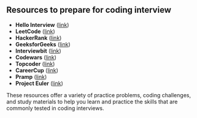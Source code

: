 ## Resources to prepare for coding interview

* **Hello Interview** ([link](https://hellointerview.com))
* **LeetCode** ([link](https://leetcode.com))
* **HackerRank** ([link](https://hackerrank.com))
* **GeeksforGeeks** ([link](https://geeksforgeeks.org))
* **Interviewbit** ([link](https://interviewbit.com))
* **Codewars** ([link](https://codewars.com))
* **Topcoder** ([link](https://topcoder.com))
* **CareerCup** ([link](https://careercup.com))
* **Pramp** ([link](https://pramp.com))
* **Project Euler** ([link](https://projecteuler.net))

These resources offer a variety of practice problems, coding challenges, and study materials to help you learn and practice the skills that are commonly tested in coding interviews.
